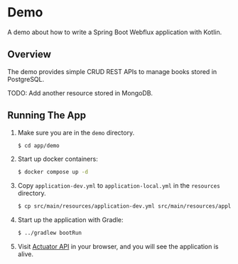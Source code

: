 # Demo

A demo about how to write a Spring Boot Webflux application with Kotlin.

## Overview

The demo provides simple CRUD REST APIs to manage books stored in PostgreSQL.

TODO: Add another resource stored in MongoDB.

## Running The App

1. Make sure you are in the `demo` directory.

    ```bash
    $ cd app/demo
    ```

2. Start up docker containers:

    ```bash
    $ docker compose up -d
    ```

3. Copy `application-dev.yml` to `application-local.yml` in the `resources` directory.

    ```bash
    $ cp src/main/resources/application-dev.yml src/main/resources/application-local.yml
    ```

4. Start up the application with Gradle:

    ```bash
    $ ../gradlew bootRun
    ```

5. Visit [Actuator API](http://localhost:8080/actuator) in your browser, and you will see the application is alive.
